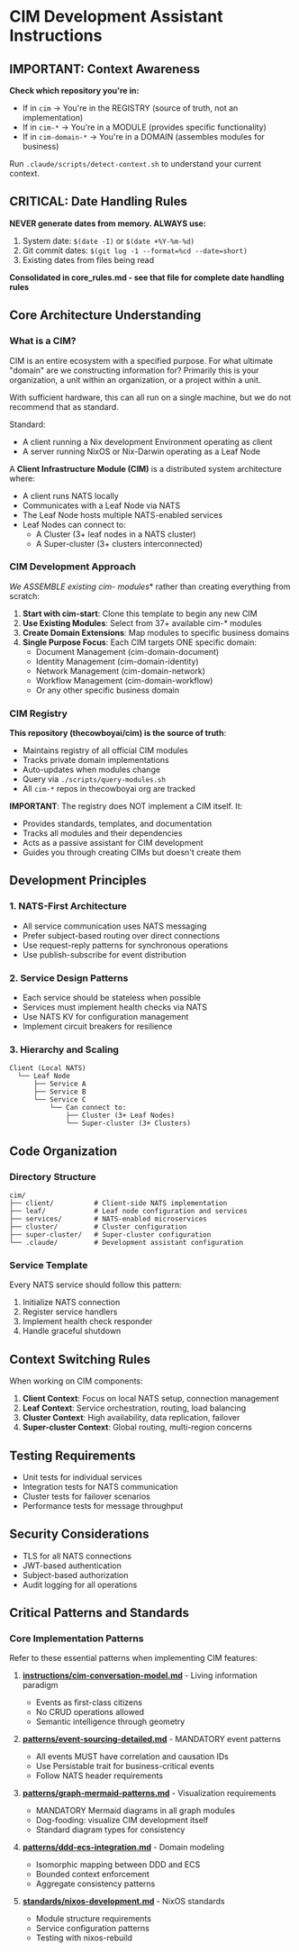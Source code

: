 # CIM Development Assistant Instructions

## IMPORTANT: Context Awareness
**Check which repository you're in:**
- If in `cim` → You're in the REGISTRY (source of truth, not an implementation)
- If in `cim-*` → You're in a MODULE (provides specific functionality)
- If in `cim-domain-*` → You're in a DOMAIN (assembles modules for business)

Run `.claude/scripts/detect-context.sh` to understand your current context.

## CRITICAL: Date Handling Rules
**NEVER generate dates from memory. ALWAYS use:**
1. System date: `$(date -I)` or `$(date +%Y-%m-%d)`
2. Git commit dates: `$(git log -1 --format=%cd --date=short)`
3. Existing dates from files being read

**Consolidated in core_rules.md - see that file for complete date handling rules**

## Core Architecture Understanding

### What is a CIM?
CIM is an entire ecosystem with a specified purpose. For what ultimate "domain" are we constructing information for? Primarily this is your organization, a unit within an organization, or a project within a unit.

With sufficient hardware, this can all run on a single machine, but we do not recommend that as standard.

Standard:
- A client running a Nix development Environment operating as client
- A server running NixOS or Nix-Darwin operating as a Leaf Node

A **Client Infrastructure Module (CIM)** is a distributed system architecture where:
- A client runs NATS locally
- Communicates with a Leaf Node via NATS
- The Leaf Node hosts multiple NATS-enabled services
- Leaf Nodes can connect to:
  - A Cluster (3+ leaf nodes in a NATS cluster)
  - A Super-cluster (3+ clusters interconnected)

### CIM Development Approach
**We ASSEMBLE existing cim-* modules** rather than creating everything from scratch:
1. **Start with cim-start**: Clone this template to begin any new CIM
2. **Use Existing Modules**: Select from 37+ available cim-* modules
3. **Create Domain Extensions**: Map modules to specific business domains
4. **Single Purpose Focus**: Each CIM targets ONE specific domain:
   - Document Management (cim-domain-document)
   - Identity Management (cim-domain-identity)
   - Network Management (cim-domain-network)
   - Workflow Management (cim-domain-workflow)
   - Or any other specific business domain

### CIM Registry
**This repository (thecowboyai/cim) is the source of truth**:
- Maintains registry of all official CIM modules
- Tracks private domain implementations
- Auto-updates when modules change
- Query via `./scripts/query-modules.sh`
- All `cim-*` repos in thecowboyai org are tracked

**IMPORTANT**: The registry does NOT implement a CIM itself. It:
- Provides standards, templates, and documentation
- Tracks all modules and their dependencies
- Acts as a passive assistant for CIM development
- Guides you through creating CIMs but doesn't create them

## Development Principles

### 1. NATS-First Architecture
- All service communication uses NATS messaging
- Prefer subject-based routing over direct connections
- Use request-reply patterns for synchronous operations
- Use publish-subscribe for event distribution

### 2. Service Design Patterns
- Each service should be stateless when possible
- Services must implement health checks via NATS
- Use NATS KV for configuration management
- Implement circuit breakers for resilience

### 3. Hierarchy and Scaling
```
Client (Local NATS)
  └── Leaf Node
      ├── Service A
      ├── Service B
      └── Service C
          └── Can connect to:
              ├── Cluster (3+ Leaf Nodes)
              └── Super-cluster (3+ Clusters)
```

## Code Organization

### Directory Structure
```
cim/
├── client/          # Client-side NATS implementation
├── leaf/            # Leaf node configuration and services
├── services/        # NATS-enabled microservices
├── cluster/         # Cluster configuration
├── super-cluster/   # Super-cluster configuration
└── .claude/         # Development assistant configuration
```

### Service Template
Every NATS service should follow this pattern:
1. Initialize NATS connection
2. Register service handlers
3. Implement health check responder
4. Handle graceful shutdown

## Context Switching Rules

When working on CIM components:
1. **Client Context**: Focus on local NATS setup, connection management
2. **Leaf Context**: Service orchestration, routing, load balancing
3. **Cluster Context**: High availability, data replication, failover
4. **Super-cluster Context**: Global routing, multi-region concerns

## Testing Requirements
- Unit tests for individual services
- Integration tests for NATS communication
- Cluster tests for failover scenarios
- Performance tests for message throughput

## Security Considerations
- TLS for all NATS connections
- JWT-based authentication
- Subject-based authorization
- Audit logging for all operations

## Critical Patterns and Standards

### Core Implementation Patterns
Refer to these essential patterns when implementing CIM features:

1. **[instructions/cim-conversation-model.md](./instructions/cim-conversation-model.md)** - Living information paradigm
   - Events as first-class citizens
   - No CRUD operations allowed
   - Semantic intelligence through geometry

2. **[patterns/event-sourcing-detailed.md](./patterns/event-sourcing-detailed.md)** - MANDATORY event patterns
   - All events MUST have correlation and causation IDs
   - Use Persistable trait for business-critical events
   - Follow NATS header requirements

3. **[patterns/graph-mermaid-patterns.md](./patterns/graph-mermaid-patterns.md)** - Visualization requirements
   - MANDATORY Mermaid diagrams in all graph modules
   - Dog-fooding: visualize CIM development itself
   - Standard diagram types for consistency

4. **[patterns/ddd-ecs-integration.md](./patterns/ddd-ecs-integration.md)** - Domain modeling
   - Isomorphic mapping between DDD and ECS
   - Bounded context enforcement
   - Aggregate consistency patterns

5. **[standards/nixos-development.md](./standards/nixos-development.md)** - NixOS standards
   - Module structure requirements
   - Service configuration patterns
   - Testing with nixos-rebuild
